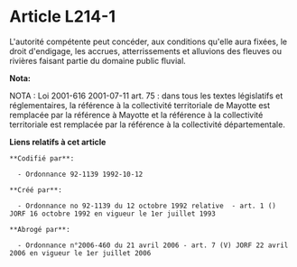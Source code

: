 # Article L214-1

L'autorité compétente peut concéder, aux conditions qu'elle aura fixées, le droit d'endigage, les accrues, atterrissements et
alluvions des fleuves ou rivières faisant partie du domaine public fluvial.

**Nota:**

NOTA : Loi 2001-616 2001-07-11 art. 75 : dans tous les textes législatifs et réglementaires, la référence à la collectivité
territoriale de Mayotte est remplacée par la référence à Mayotte et la référence à la collectivité territoriale est remplacée
par la référence à la collectivité départementale.

**Liens relatifs à cet article**

	**Codifié par**:

	  - Ordonnance 92-1139 1992-10-12

	**Créé par**:

	  - Ordonnance no 92-1139 du 12 octobre 1992 relative  - art. 1 () JORF 16 octobre 1992 en vigueur le 1er juillet 1993

	**Abrogé par**:

	  - Ordonnance n°2006-460 du 21 avril 2006 - art. 7 (V) JORF 22 avril 2006 en vigueur le 1er juillet 2006
